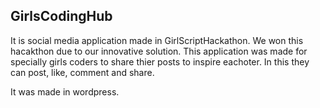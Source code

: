 ## GirlsCodingHub

It is social media application made in GirlScriptHackathon. We won this hacakthon due to our innovative solution. This application was made for specially girls coders to share thier posts to 
inspire eachoter. In this they can post, like, comment and share.

It was made in wordpress.
